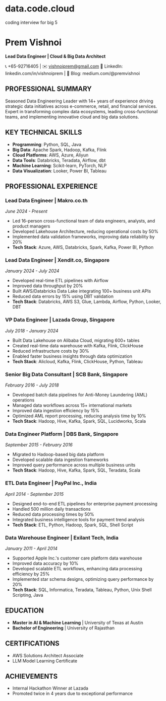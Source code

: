 # data.code.cloud
coding interview for big 5


# Prem Vishnoi
**Lead Data Engineer | Cloud & Big Data Architect**

📞 +65-92716405 | ✉️ vishnoiprem@gmail.com 
🔗 LinkedIn: linkedin.com/in/vishnoiprem | 📝 Blog: medium.com/@premvishnoi

## PROFESSIONAL SUMMARY
Seasoned Data Engineering Leader with 14+ years of experience driving strategic data initiatives across e-commerce, retail, and financial services. Expert in transforming complex data ecosystems, leading cross-functional teams, and implementing innovative cloud and big data solutions.

## KEY TECHNICAL SKILLS
- **Programming**: Python, SQL, Java
- **Big Data**: Apache Spark, Hadoop, Kafka, Flink
- **Cloud Platforms**: AWS, Azure, Aliyun
- **Data Tools**: Databricks, Teradata, Airflow, dbt
- **Machine Learning**: Scikit-learn, PyTorch, NLP
- **Data Visualization**: Looker, Power BI, Tableau

## PROFESSIONAL EXPERIENCE

### Lead Data Engineer | Makro.co.th
*June 2024 - Present*
- Led 16-person cross-functional team of data engineers, analysts, and product managers
- Developed Lakehouse Architecture, reducing operational costs by 50%
- Implemented data validation frameworks, improving data reliability by 20%
- **Tech Stack**: Azure, AWS, Databricks, Spark, Kafka, Power BI, Python

### Lead Data Engineer | Xendit.co, Singapore
*January 2024 - July 2024*
- Developed real-time ETL pipelines with Airflow
- Improved data throughput by 20%
- Built AWS/Databricks Data Lake integrating 100+ business unit APIs
- Reduced data errors by 15% using DBT validation
- **Tech Stack**: Databricks, AWS S3, Glue, Lambda, Airflow, Python, Looker, DBT

### VP Data Engineer | Lazada Group, Singapore
*July 2018 - January 2024*
- Built Data Lakehouse on Alibaba Cloud, migrating 600+ tables
- Created real-time data warehouse with Kafka, Flink, ClickHouse
- Reduced infrastructure costs by 30%
- Enabled faster business insights through data optimization
- **Tech Stack**: Alicloud, Kafka, Flink, ClickHouse, Python, Tableau

### Senior Big Data Consultant | SCB Bank, Singapore
*February 2016 - July 2018*
- Developed batch data pipelines for Anti-Money Laundering (AML) operations
- Managed data workflows across 15+ international markets
- Improved data ingestion efficiency by 15%
- Optimized AML report processing, reducing analysis time by 10%
- **Tech Stack**: Hadoop, Hive, Kafka, Spark, SQL, Lucidworks, Scala

### Data Engineer Platform | DBS Bank, Singapore
*September 2015 - February 2016*
- Migrated to Hadoop-based big data platform
- Developed scalable data ingestion frameworks
- Improved query performance across multiple business units
- **Tech Stack**: Hadoop, Hive, Kafka, Spark, SQL, Teradata, Scala

### ETL Data Engineer | PayPal Inc., India
*April 2014 - September 2015*
- Designed end-to-end ETL pipelines for enterprise payment processing
- Handled 500 million daily transactions
- Reduced data processing times by 50%
- Integrated business intelligence tools for payment trend analysis
- **Tech Stack**: ETL, Python, Hadoop, Spark, SQL, Shell Script

### Data Warehouse Engineer | Exilant Tech, India
*January 2011 - April 2014*
- Supported Apple Inc.'s customer care platform data warehouse
- Improved data accuracy by 10%
- Developed scalable ETL workflows, enhancing data processing efficiency by 25%
- Implemented star schema designs, optimizing query performance by 20%
- **Tech Stack**: SQL, Informatica, Teradata, Tableau, Python, Unix Shell Scripting, Java

## EDUCATION
- **Master in AI & Machine Learning** | University of Texas at Austin
- **Bachelor of Engineering** | University of Rajasthan

## CERTIFICATIONS
- AWS Solutions Architect Associate
- LLM Model Learning Certificate

## ACHIEVEMENTS
- Internal Hackathon Winner at Lazada
- Promoted twice in 4 years due to exceptional performance